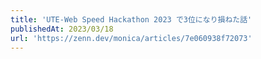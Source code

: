 ```yaml
---
title: 'UTE-Web Speed Hackathon 2023 で3位になり損ねた話'
publishedAt: 2023/03/18
url: 'https://zenn.dev/monica/articles/7e060938f72073'
---
```


